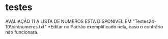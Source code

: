 # testes
AVALIAÇÃO 11
A LISTA DE NUMEROS ESTA DISPONIVEL EM 
"Testes24-10\bin\numeros.txt"
*Editar no Padrão exemplificado nela, caso o contrário não funcionará.
